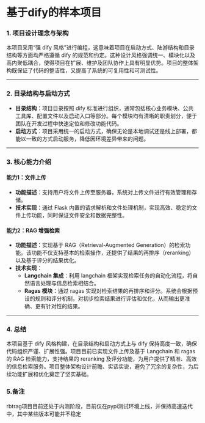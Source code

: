 # 基于dify的样本项目

### 1. 项目设计理念与架构

本项目采用“强 dify 风格”进行编程，这意味着项目在启动方式、陆游结构和目录结构等方面均严格遵循 dify 的规范和约定。这种设计风格强调统一、模块化以及高内聚低耦合，使得项目在扩展、维护及团队协作上具有明显优势。项目的整体架构既保证了代码的整洁性，又提高了系统的可复用性和可测试性。

---

### 2. 目录结构与启动方式

- **目录结构**：项目目录按照 dify 标准进行组织，通常包括核心业务模块、公共工具库、配置文件以及启动入口等部分。每个模块均有清晰的职责划分，便于团队在开发过程中快速定位和修改功能代码。
- **启动方式**：项目采用统一的启动方式，确保无论是本地调试还是线上部署，都能以一致的方式启动服务，降低因环境差异带来的问题。

---

### 3. 核心能力介绍

#### 能力1：文件上传

- **功能描述**：支持用户将文件上传至服务器，系统对上传文件进行有效管理和存储。
- **技术实现**：通过 Flask 内置的请求解析和文件处理机制，实现高效、稳定的文件上传功能，同时保证文件安全和数据完整性。

#### 能力2：RAG 增强检索

- **功能描述**：实现基于 RAG（Retrieval-Augmented Generation）的检索功能。该功能不仅支持基本的检索操作，还提供了结果的再排序（reranking）以及基于评分的结果优化。
- **技术实现**：
  - **Langchain 集成**：利用 langchain 框架实现检索任务的自动化流程，将自然语言处理与信息检索相结合。
  - **Ragas 模块**：通过 ragas 实现对检索结果的再排序和评分。系统会根据预设的规则和评分机制，对初步检索结果进行评估和优化，从而输出更准确、更有针对性的结果。

---

### 4. 总结

本项目基于 dify 风格构建，在目录结构和启动方式上与 dify 保持高度一致，确保代码组织严谨、扩展性强。项目目前已实现文件上传及基于 Langchain 和 ragas 的 RAG 检索能力，支持结果的 reranking 及评分功能，为用户提供了精准、高效的信息检索服务。项目整体架构设计前瞻、实话实说，避免了冗余的复杂性，为后续功能扩展和优化奠定了坚实基础。

### 5.备注

rbtrag项目目前还处于内测阶段，目前仅在pypi测试环境上线，并保持高速迭代中，其中某些版本可能并不稳定